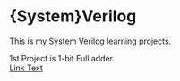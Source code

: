 # {System}Verilog
This is my System Verilog learning projects.

1st Project is 1-bit Full adder. <br>
[Link Text](https://chief-panther-812.notion.site/System-Verilog-2161590d676b8026bcd1c49af0e46804?source=copy_link)


